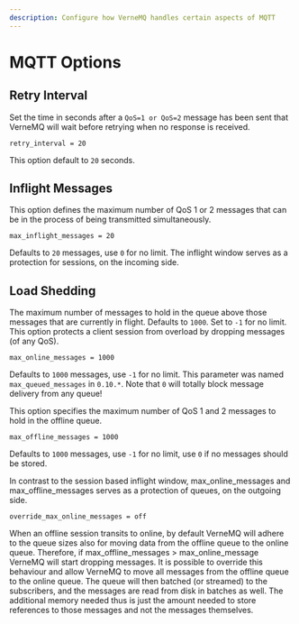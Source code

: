 ```yaml
---
description: Configure how VerneMQ handles certain aspects of MQTT
---
```


# MQTT Options

## Retry Interval

Set the time in seconds after a `QoS=1 or QoS=2` message has been sent that VerneMQ will wait before retrying when no response is received.

```text
retry_interval = 20
```

This option default to `20` seconds.

## Inflight Messages

This option defines the maximum number of QoS 1 or 2 messages that can be in the process of being transmitted simultaneously.

```text
max_inflight_messages = 20
```

Defaults to `20` messages, use `0` for no limit. The inflight window serves as a protection for sessions, on the incoming side.

## Load Shedding

The maximum number of messages to hold in the queue above those messages that are currently in flight. Defaults to `1000`. Set to `-1` for no limit. This option protects a client session from overload by dropping messages \(of any QoS\).

```text
max_online_messages = 1000
```

Defaults to `1000` messages, use `-1` for no limit. This parameter was named `max_queued_messages` in `0.10.*`. Note that `0` will totally block message delivery from any queue!

This option specifies the maximum number of QoS 1 and 2 messages to hold in the offline queue.

```text
max_offline_messages = 1000
```

Defaults to `1000` messages, use `-1` for no limit, use `0` if no messages should be stored.

In contrast to the session based inflight window, max\_online\_messages and max\_offline\_messages serves as a protection of queues, on the outgoing side.

```text
override_max_online_messages = off
```

When an offline session transits to online, by default VerneMQ will adhere to the queue sizes also for moving data from the offline queue to the online queue. Therefore, if max_offline_messages > max_online_message VerneMQ will start dropping messages. It is possible to override this behaviour and allow VerneMQ to move all messages from the offline queue to the online queue. The queue will then batched (or streamed) to the subscribers, and the messages are read from disk in batches as well. The additional memory needed thus is just the amount needed to store references to those messages and not the messages themselves.
